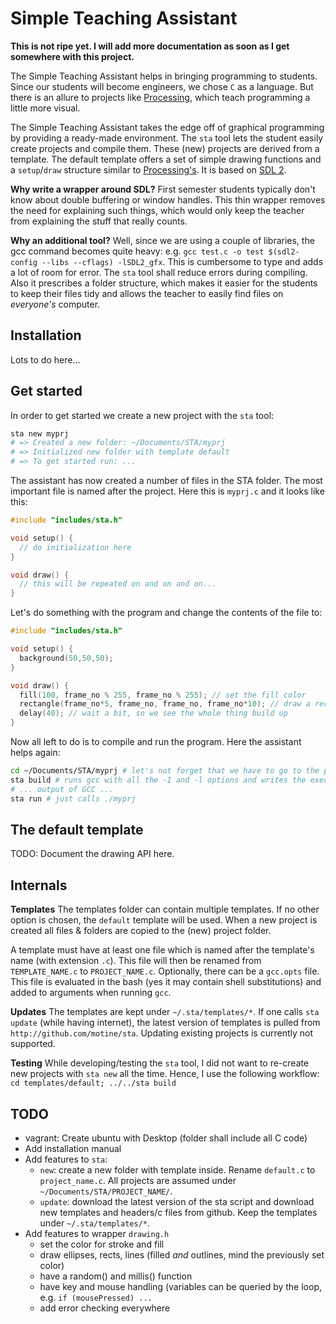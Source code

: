 # Simple Teaching Assistant

**This is not ripe yet. I will add more documentation as soon as I get somewhere with this project.**

The Simple Teaching Assistant helps in bringing programming to students.
Since our students will become engineers, we chose `C` as a language.
But there is an allure to projects like [Processing](https://processing.org/), which teach programming a little more visual.

The Simple Teaching Assistant takes the edge off of graphical programming by providing a ready-made environment.
The `sta` tool lets the student easily create projects and compile them.
These (new) projects are derived from a template. 
The default template offers a set of simple drawing functions and a `setup`/`draw` structure similar to [Processing's](https://processing.org/examples/loop.html).
It is based on [SDL 2](https://www.libsdl.org/).

**Why write a wrapper around SDL?**
First semester students typically don't know about double buffering or window handles.
This thin wrapper removes the need for explaining such things, which would only keep the teacher from explaining the stuff that really counts.

**Why an additional tool?**
Well, since we are using a couple of libraries, the gcc command becomes quite heavy: e.g. `gcc test.c -o test $(sdl2-config --libs --cflags) -lSDL2_gfx`.
This is cumbersome to type and adds a lot of room for error. The `sta` tool shall reduce errors during compiling.
Also it prescribes a folder structure, which makes it easier for the students to keep their files tidy and allows the teacher to easily find files on _everyone's_ computer.

## Installation

Lots to do here...

<!-- * on mac: i installed `brew install sdl2 sdl2_gfx` -->

<!-- I need gfx for drawing ellipses. -->
<!-- for reference: open /usr/local/Cellar/sdl2_gfx/1.0.0/include/ -->

## Get started

In order to get started we create a new project with the `sta` tool:

```bash
sta new myprj
# => Created a new folder: ~/Documents/STA/myprj
# => Initialized new folder with template default
# => To get started run: ...
```

The assistant has now created a number of files in the STA folder. The most important file is named after the project. Here this is `myprj.c` and it looks like this:

```c
#include "includes/sta.h"

void setup() {
  // do initialization here
}

void draw() {
  // this will be repeated on and on and on...
}
```

Let's do something with the program and change the contents of the file to:

```c
#include "includes/sta.h"

void setup() {
  background(50,50,50);
}

void draw() {
  fill(100, frame_no % 255, frame_no % 255); // set the fill color
  rectangle(frame_no*5, frame_no, frame_no, frame_no*10); // draw a rectangle (filled with stroke)
  delay(40); // wait a bit, so we see the whole thing build up
}
```

Now all left to do is to compile and run the program. Here the assistant helps again:

```bash
cd ~/Documents/STA/myprj # let's not forget that we have to go to the project first
sta build # runs gcc with all the -I and -l options and writes the executable to myprj
# ... output of GCC ...
sta run # just calls ./myprj
```

## The default template

TODO: Document the drawing API here.

## Internals

**Templates**
The templates folder can contain multiple templates.
If no other option is chosen, the `default` template will be used.
When a new project is created all files & folders are copied to the (new) project folder.

A template must have at least one file which is named after the template's name (with extension `.c`).
This file will then be renamed from `TEMPLATE_NAME.c` to `PROJECT_NAME.c`.
Optionally, there can be a `gcc.opts` file. This file is evaluated in the bash (yes it may contain shell substitutions) and added to arguments when running `gcc`.

**Updates**
The templates are kept under `~/.sta/templates/*`. If one calls `sta update` (while having internet), the latest version of templates is pulled from `http://github.com/motine/sta`.
Updating existing projects is currently not supported.

**Testing**
While developing/testing the `sta` tool, I did not want to re-create new projects with `sta new` all the time.
Hence, I use the following workflow: `cd templates/default; ../../sta build`

## TODO

* vagrant: Create ubuntu with Desktop (folder shall include all C code)
* Add installation manual
* Add features to `sta`:
  * `new`: create a new folder with template inside.
    Rename `default.c` to `project_name.c`.
    All projects are assumed under `~/Documents/STA/PROJECT_NAME/`.
  * `update`: download the latest version of the sta script and download new templates and headers/c files from github.
    Keep the templates under `~/.sta/templates/*`.
* Add features to wrapper `drawing.h`
  * set the color for stroke and fill
  * draw ellipses, rects, lines (filled _and_ outlines, mind the previously set color)
  * have a random() and millis() function
  * have key and mouse handling (variables can be queried by the loop, e.g. `if (mousePressed) ...`
  * add error checking everywhere

